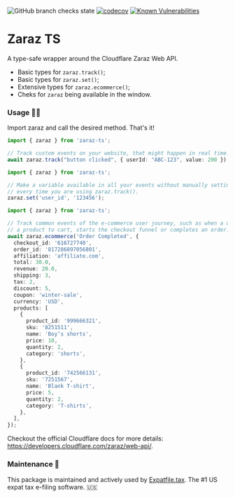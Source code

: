 ![GitHub branch checks state][build-url] [![codecov][cov-img]][cov-url] [![Known Vulnerabilities][snyk-img]][snyk-url]

# Zaraz TS

A type-safe wrapper around the Cloudflare Zaraz Web API.

- Basic types for `zaraz.track()`;
- Basic types for `zaraz.set()`;
- Extensive types for `zaraz.ecommerce()`;
- Cheks for `zaraz` being available in the window.

### Usage 🧑‍💻

Import zaraz and call the desired method. That's it!

```ts
import { zaraz } from 'zaraz-ts';

// Track custom events on your website, that might happen in real time.
await zaraz.track("button clicked", { userId: "ABC-123", value: 200 })
```

```ts
import { zaraz } from 'zaraz-ts';

// Make a variable available in all your events without manually setting it 
// every time you are using zaraz.track().
zaraz.set('user_id', '123456');
```

```ts
import { zaraz } from 'zaraz-ts';

// Track common events of the e-commerce user journey, such as when a user adds 
// a product to cart, starts the checkout funnel or completes an order. 
await zaraz.ecommerce('Order Completed', {
  checkout_id: '616727740',
  order_id: '817286897056801',
  affiliation: 'affiliate.com',
  total: 30.0,
  revenue: 20.0,
  shipping: 3,
  tax: 2,
  discount: 5,
  coupon: 'winter-sale',
  currency: 'USD',
  products: [
    {
      product_id: '999666321',
      sku: '8251511',
      name: 'Boy’s shorts',
      price: 10,
      quantity: 2,
      category: 'shorts',
    },
    {
      product_id: '742566131',
      sku: '7251567',
      name: 'Blank T-shirt',
      price: 5,
      quantity: 2,
      category: 'T-shirts',
    },
  ],
});
```

Checkout the official Cloudflare docs for more details: https://developers.cloudflare.com/zaraz/web-api/.

### Maintenance 👷

This package is maintained and actively used by [Expatfile.tax][expatfile-site].
The #1 US expat tax e-filing software. 🇺🇸


[build-url]: https://img.shields.io/github/checks-status/expatfile/zaraz-ts/main
[cov-img]: https://codecov.io/gh/expatfile/zaraz-ts/branch/main/graph/badge.svg?token=mbGgsweFuP
[cov-url]: https://codecov.io/gh/expatfile/zaraz-ts
[snyk-img]: https://snyk.io/test/github/expatfile/zaraz-ts/badge.svg
[snyk-url]: https://snyk.io/test/github/expatfile/zaraz-ts
[expatfile-site]: https://expatfile.tax

